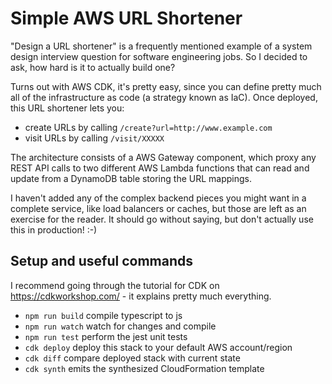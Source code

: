 # Simple AWS URL Shortener

"Design a URL shortener" is a frequently mentioned example of a system
design interview question for software engineering jobs. So I decided to ask,
how hard is it to actually build one?

Turns out with AWS CDK, it's pretty easy, since you can define pretty much all
of the infrastructure as code (a strategy known as IaC). Once deployed, this
URL shortener lets you:

* create URLs by calling `/create?url=http://www.example.com`
* visit URLs by calling `/visit/XXXXX`

The architecture consists of a AWS Gateway component, which proxy any REST API
calls to two different AWS Lambda functions that can read and update from a
DynamoDB table storing the URL mappings.

I haven't added any of the complex backend pieces you might want in a complete
service, like load balancers or caches, but those are left as an exercise for
the reader. It should go without saying, but don't actually use this in
production! :-)

## Setup and useful commands

I recommend going through the tutorial for CDK on <https://cdkworkshop.com/> -
it explains pretty much everything.

* `npm run build`   compile typescript to js
* `npm run watch`   watch for changes and compile
* `npm run test`    perform the jest unit tests
* `cdk deploy`      deploy this stack to your default AWS account/region
* `cdk diff`        compare deployed stack with current state
* `cdk synth`       emits the synthesized CloudFormation template
